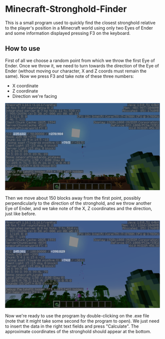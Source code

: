 # Minecraft-Stronghold-Finder
This is a small program used to quickly find the closest stronghold relative to the player's position in a Minecraft world using only two Eyes of Ender and some information displayed pressing F3 on the keyboard.

## How to use
First of all we choose a random point from which we throw the first Eye of Ender. Once we throw it, we need to turn towards the direction of the Eye of Ender (without moving our character, X and Z coords must remain the same). Now we press F3 and take note of these three numbers:

* X coordinate
* Z coordinate
* Direction we're facing

![Minecraft image 1](/images/Minecraft1d.png "First throw of Eye of Ender")

Then we move about 150 blocks away from the first point, possibly perpendicularly to the direction of the stronghold, and we throw another Eye of Ender, and we take note of the X, Z coordinates and the direction, just like before.

![Minecraft image 2](/images/Minecraft2d.png "Second throw of Eye of Ender")

Now we're ready to use the program by double-clicking on the .exe file (note that it might take some second for the program to open). We just need to insert the data in the right text fields and press "Calculate". The approximate coordinates of the stronghold should appear at the bottom. 


